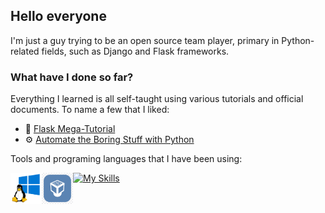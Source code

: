 ## Hello everyone
I'm just a guy trying to be an open source team player, primary in Python-related fields, such as Django and Flask frameworks.

### What have I done so far?
Everything I learned is all self-taught using various tutorials and official documents. To name a few that I liked: 
- 📣 [Flask Mega-Tutorial](https://blog.miguelgrinberg.com/post/the-flask-mega-tutorial-part-i-hello-world)
- ⚙ [Automate the Boring Stuff with Python](https://automatetheboringstuff.com/2e/chapter0/)

Tools and programing languages that I have been using: 

[![My Skills](https://skillicons.dev/icons?i=py,bash,windows,ubuntu,vscode,git,github,gitlab,docker,html,css)](https://skillicons.dev)
<img align="left" alt="WSL" width="50px" src="images/wsl.png" /> 
<img align="left" alt="VirtualBox" width="50px" src="images/virtualbox.png" /> 


